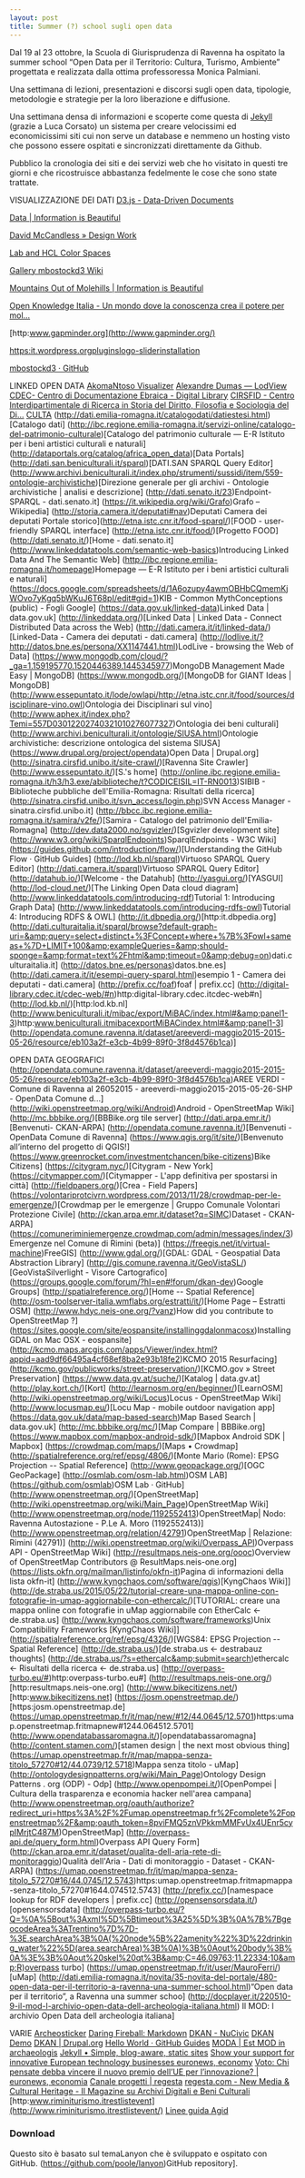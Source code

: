 ```yaml
---
layout: post
title: Summer (?) school sugli open data
---
```


Dal 19 al 23 ottobre, la Scuola di Giurisprudenza di Ravenna ha ospitato la summer school “Open Data per il Territorio: Cultura, Turismo, Ambiente” progettata e realizzata dalla ottima professoressa Monica Palmiani.

Una settimana di lezioni, presentazioni e discorsi sugli open data, tipologie, metodologie e strategie per la loro liberazione e diffusione.

Una settimana densa di informazioni e scoperte come questa di [Jekyll](http://jekyllrb.com) (grazie a Luca Corsato) un sistema per creare velocissimi ed economicissimi siti cui non serve un database e nemmeno un hosting visto che possono essere ospitati e sincronizzati direttamente da Github.

Pubblico la cronologia dei siti e dei servizi web che ho visitato in questi tre giorni e che ricostruisce abbastanza fedelmente le cose che sono state trattate.

VISUALIZZAZIONE DEI DATI
[D3.js - Data-Driven Documents](http://d3js.org/)

[Data | Information is Beautiful](http://www.informationisbeautiful.net/data/)

[David McCandless » Design Work](http://www.davidmccandless.com/design_work/)

[Lab and HCL Color Spaces](http://bl.ocks.org/mbostock/3014589)

[Gallery mbostockd3 Wiki](https://github.com/mbostock/d3/wiki/Gallery)

[Mountains Out of Molehills | Information is Beautiful](http://www.informationisbeautiful.net/visualizations//mountains-out-of-molehills/)

[Open Knowledge Italia - Un mondo dove la conoscenza crea il potere per mol...](http://it.okfn.org/about/)

[http:www.gapminder.org](http://www.gapminder.org/)

[https:it.wordpress.orgpluginslogo-sliderinstallation](https://it.wordpress.org/plugins/logo-slider/installation/)

[mbostockd3 · GitHub](https://github.com/mbostock/d3)


LINKED OPEN DATA
[AkomaNtoso Visualizer](http://sinatra.cirsfid.unibo.it/portale-anonimizzazione/)
[Alexandre Dumas — LodView](http://lodview.it/lodview/?IRI=http%3A%2F%2Fdata.bnf.fr%2Fark%3A%2F12148%2Fcb119010630%23foaf%3APerson&amp;sparql=http%3A%2F%2Fdata.bnf.fr%2Fsparql&amp;prefix=http%3A%2F%2Fdata.bnf.fr%2F)
[CDEC- Centro di Documentazione Ebraica - Digital Library](http://digital-library.cdec.it/cdec-web/)
[CIRSFID - Centro Interdipartimentale di Ricerca in Storia del Diritto, Filosofia e Sociologia del Di...](http://www.cirsfid.unibo.it/)
[CULTA](http://culta.cirsfid.unibo.it/)
(http://dati.emilia-romagna.it/catalogodati/datiestesi.html)[Catalogo dati]
(http://ibc.regione.emilia-romagna.it/servizi-online/catalogo-del-patrimonio-culturale)[Catalogo del patrimonio culturale — E-R Istituto per i beni artistici culturali e naturali]
(http://dataportals.org/catalog/africa_open_data)[Data Portals]
(http://dati.san.beniculturali.it/sparql)[DATI.SAN SPARQL Query Editor]
(http://www.archivi.beniculturali.it/index.php/strumenti/sussidi/item/559-ontologie-archivistiche)[Direzione generale per gli archivi - Ontologie archivistiche | analisi e descrizione]
(http://dati.senato.it/23)Endpoint-SPARQL - dati.senato.it]
(https://it.wikipedia.org/wiki/Grafo)Grafo – Wikipedia]
(http://storia.camera.it/deputati#nav)Deputati Camera dei deputati Portale storico](http://etna.istc.cnr.it/food-sparql/)[FOOD - user-friendly SPARQL interface]
(http://etna.istc.cnr.it/food/)[Progetto FOOD]
(http://dati.senato.it/)[Home - dati.senato.it]
(http://www.linkeddatatools.com/semantic-web-basics)Introducing Linked Data And The Semantic Web]
(http://ibc.regione.emilia-romagna.it/homepage)Homepage — E-R Istituto per i beni artistici culturali e naturali]
(https://docs.google.com/spreadsheets/d/1A6ozupy4awmOBHbCQmemKjWOvo7yKgq5bWKuJ6T68pI/edit#gid=1)KIB - Common MythConceptions (public) - Fogli Google]
(https://data.gov.uk/linked-data)Linked Data | data.gov.uk]
(http://linkeddata.org/)[Linked Data | Linked Data - Connect Distributed Data across the Web]
(http://dati.camera.it/it/linked-data/)[Linked-Data - Camera dei deputati - dati.camera]
(http://lodlive.it/?http://datos.bne.es/persona/XX1147441.html)LodLive - browsing the Web of Data]
(https://www.mongodb.com/cloud/?_ga=1.159195770.1520446389.1445345977)MongoDB Management Made Easy | MongoDB]
(https://www.mongodb.org/)[MongoDB for GIANT Ideas | MongoDB]
(http://www.essepuntato.it/lode/owlapi/http://etna.istc.cnr.it/food/sources/disciplinare-vino.owl)Ontologia dei Disciplinari sul vino]
(http://www.aphex.it/index.php?Temi=557D03012202740321010276077327)Ontologia dei beni culturali]
(http://www.archivi.beniculturali.it/ontologie/SIUSA.html)Ontologie archivistiche: descrizione ontologica del sistema SIUSA]
(https://www.drupal.org/project/opendata)Open Data | Drupal.org]
(http://sinatra.cirsfid.unibo.it/site-crawl/)[Ravenna Site Crawler]
(http://www.essepuntato.it/)[S.'s home]
(http://online.ibc.regione.emilia-romagna.it/h3/h3.exe/abiblioteche/t?CODICEISIL=IT-RN0013)SIBIB - Biblioteche pubbliche dell'Emilia-Romagna: Risultati della ricerca]
(http://sinatra.cirsfid.unibo.it/svn_access/login.php)SVN Access Manager - sinatra.cirsfid.unibo.it]
(http://bbcc.ibc.regione.emilia-romagna.it/samira/v2fe/)[Samira - Catalogo del patrimonio dell'Emilia-Romagna]
(http://dev.data2000.no/sgvizler/)[Sgvizler development site]
(http://www.w3.org/wiki/SparqlEndpoints)SparqlEndpoints - W3C Wiki]
(https://guides.github.com/introduction/flow/)[Understanding the GitHub Flow · GitHub Guides]
(http://lod.kb.nl/sparql)Virtuoso SPARQL Query Editor]
(http://dati.camera.it/sparql)Virtuoso SPARQL Query Editor]
(http://datahub.io/)[Welcome - the Datahub]
(http://yasgui.org/)[YASGUI]
(http://lod-cloud.net/)[The Linking Open Data cloud diagram]
(http://www.linkeddatatools.com/introducing-rdf)Tutorial 1: Introducing Graph Data]
(http://www.linkeddatatools.com/introducing-rdfs-owl)Tutorial 4: Introducing RDFS &amp; OWL]
(http://it.dbpedia.org/)[http:it.dbpedia.org]
(http://dati.culturaitalia.it/sparql/browse?default-graph-uri=&amp;query=select+distinct+%3FConcept+where+%7B%3Fowl+sameas+%7D+LIMIT+100&amp;exampleQueries=&amp;should-sponge=&amp;format=text%2Fhtml&amp;timeout=0&amp;debug=on)dati.culturaitalia.it]
(http://datos.bne.es/personas)datos.bne.es]
(http://dati.camera.it/it/esempi-query-sparql.html)esempio 1 - Camera dei deputati - dati.camera]
(http://prefix.cc/foaf)foaf | prefix.cc]
(http://digital-library.cdec.it/cdec-web/#n)http:digital-library.cdec.itcdec-web#n]
(http://lod.kb.nl/)[http:lod.kb.nl]
(http://www.beniculturali.it/mibac/export/MiBAC/index.html#&amp;panel1-3)http:www.beniculturali.itmibacexportMiBACindex.html#&amp;panel1-3]
(http://opendata.comune.ravenna.it/dataset/areeverdi-maggio2015-2015-05-26/resource/eb103a2f-e3cb-4b99-89f0-3f8d4576b1ca)]

OPEN DATA GEOGRAFICI
(http://opendata.comune.ravenna.it/dataset/areeverdi-maggio2015-2015-05-26/resource/eb103a2f-e3cb-4b99-89f0-3f8d4576b1ca)AREE VERDI - Comune di Ravenna al 26052015 - areeverdi-maggio2015-2015-05-26-SHP - OpenData Comune d...]
(http://wiki.openstreetmap.org/wiki/Android)Android - OpenStreetMap Wiki]
(http://mc.bbbike.org/)[BBBike.org tile server]
(http://dati.arpa.emr.it/)[Benvenuti- CKAN-ARPA]
(http://opendata.comune.ravenna.it/)[Benvenuti - OpenData Comune di Ravenna]
(https://www.qgis.org/it/site/)[Benvenuto all’interno del progetto di QGIS!]
(https://www.greenrocket.com/investmentchancen/bike-citizens)Bike Citizens]
(https://citygram.nyc/)[Citygram - New York]
(https://citymapper.com/)[Citymapper - L'app definitiva per spostarsi in città]
(http://fieldpapers.org/)[Crea - Field Papers]
(https://volontariprotcivrn.wordpress.com/2013/11/28/crowdmap-per-le-emergenze/)[Crowdmap per le emergenze | Gruppo Comunale Volontari Protezione Civile]
(http://ckan.arpa.emr.it/dataset?q=SIMC)Dataset - CKAN-ARPA]
(https://comuneriminiemergenze.crowdmap.com/admin/messages/index/3)Emergenze nel Comune di Rimini (beta)]
(https://freegis.net/it/virtual-machine)FreeGIS]
(http://www.gdal.org/)[GDAL: GDAL - Geospatial Data Abstraction Library]
(http://gis.comune.ravenna.it/GeoVistaSL/)[GeoVistaSilverlight - Visore Cartografico]
(https://groups.google.com/forum/?hl=en#!forum/dkan-dev)Google Groups]
(http://spatialreference.org/)[Home -- Spatial Reference]
(http://osm-toolserver-italia.wmflabs.org/estratti/it/)[Home Page – Estratti OSM]
(http://www.hdyc.neis-one.org/?vanz)How did you contribute to OpenStreetMap ?]
(https://sites.google.com/site/eospansite/installinggdalonmacosx)Installing GDAL on Mac OSX - eospansite]
(http://kcmo.maps.arcgis.com/apps/Viewer/index.html?appid=aad9df66495a4cf68ef8ba2e93b18fe2)KCMO 2015 Resurfacing]
(http://kcmo.gov/publicworks/street-preservation/)[KCMO.gov » Street Preservation]
(https://www.data.gv.at/suche/)[Katalog | data.gv.at]
(http://play.kort.ch/)[Kort]
(http://learnosm.org/en/beginner/)[LearnOSM]
(http://wiki.openstreetmap.org/wiki/Locus)Locus - OpenStreetMap Wiki]
(http://www.locusmap.eu/)[Locu Map - mobile outdoor navigation app]
(https://data.gov.uk/data/map-based-search)Map Based Search | data.gov.uk]
(http://mc.bbbike.org/mc/)[Map Compare | BBBike.org]
(https://www.mapbox.com/mapbox-android-sdk/)[Mapbox Android SDK | Mapbox]
(https://crowdmap.com/maps/)[Maps • Crowdmap]
(http://spatialreference.org/ref/epsg/4806/)[Monte Mario (Rome): EPSG Projection -- Spatial Reference]
(http://www.geopackage.org/)[OGC GeoPackage]
(http://osmlab.com/osm-lab.html)OSM LAB]
(https://github.com/osmlab)OSM Lab · GitHub]
(http://www.openstreetmap.org/)[OpenStreetMap]
(http://wiki.openstreetmap.org/wiki/Main_Page)OpenStreetMap Wiki]
(http://www.openstreetmap.org/node/1192552413)OpenStreetMap| Nodo: ‪Ravenna Autostazione - P.Le A. Moro‬ (‪1192552413‬)]
(http://www.openstreetmap.org/relation/42791)OpenStreetMap | Relazione: ‪Rimini‬ (‪42791‬)]
(http://wiki.openstreetmap.org/wiki/Overpass_API)Overpass API - OpenStreetMap Wiki]
(http://resultmaps.neis-one.org/oooc)Overview of OpenStreetMap Contributors @ ResultMaps.neis-one.org]
(https://lists.okfn.org/mailman/listinfo/okfn-it)Pagina di informazioni della lista okfn-it]
(http://www.kyngchaos.com/software/qgis)[KyngChaos Wiki]]
(http://de.straba.us/2015/05/22/tutorial-creare-una-mappa-online-con-fotografie-in-umap-aggiornabile-con-ethercalc/)[TUTORIAL: creare una mappa online con fotografie in uMap aggiornabile con EtherCalc ← de.straba.us]
(http://www.kyngchaos.com/software/frameworks)Unix Compatibility Frameworks [KyngChaos Wiki]]
(http://spatialreference.org/ref/epsg/4326/)[WGS84: EPSG Projection -- Spatial Reference]
(http://de.straba.us/)[de.straba.us ← destrabauz thoughts]
(http://de.straba.us/?s=ethercalc&amp;submit=search)ethercalc ← Risultati della ricerca ← de.straba.us]
(http://overpass-turbo.eu/#)http:overpass-turbo.eu#]
(http://resultmaps.neis-one.org/)[http:resultmaps.neis-one.org]
(http://www.bikecitizens.net/)[http:www.bikecitizens.net]
(https://josm.openstreetmap.de/)[https:josm.openstreetmap.de]
(https://umap.openstreetmap.fr/it/map/new/#12/44.0645/12.5701)https:umap.openstreetmap.fritmapnew#1244.064512.5701]
(http://www.opendatabassaromagna.it/)[opendatabassaromagna]
(http://content.stamen.com/)[stamen design | the next most obvious thing]
(https://umap.openstreetmap.fr/it/map/mappa-senza-titolo_57270#12/44.0739/12.5718)Mappa
senza titolo - uMap]
(http://ontologydesignpatterns.org/wiki/Main_Page)Ontology Design Patterns . org (ODP) - Odp]
(http://www.openpompei.it/)[OpenPompei | Cultura della trasparenza e economia hacker nell'area campana]
(http://www.openstreetmap.org/oauth/authorize?redirect_uri=https%3A%2F%2Fumap.openstreetmap.fr%2Fcomplete%2Fopenstreetmap%2F&amp;oauth_token=8pviFMQ5znVPkkmMMFvUx4UEnr5cypIMrjtC487M)OpenStreetMap]
(http://overpass-api.de/query_form.html)Overpass API Query Form]
(http://ckan.arpa.emr.it/dataset/qualita-dell-aria-rete-di-monitoraggio)Qualità dell'Aria - Dati di monitoraggio - Dataset - CKAN-ARPA]
(https://umap.openstreetmap.fr/it/map/mappa-senza-titolo_57270#16/44.0745/12.5743)https:umap.openstreetmap.fritmapmappa-senza-titolo_57270#1644.074512.5743]
(http://prefix.cc/)[namespace lookup for RDF developers | prefix.cc]
(http://opensensorsdata.it/)[opensensorsdata]
(http://overpass-turbo.eu/?Q=%0A%5Bout%3Axml%5D%5Btimeout%3A25%5D%3B%0A%7B%7BgeocodeArea%3ATrentino%7D%7D-%3E.searchArea%3B%0A(%20node%5B%22amenity%22%3D%22drinking_water%22%5D(area.searchArea)%3B%0A)%3B%0Aout%20body%3B%0A%3E%3B%0Aout%20skel%20qt%3B&amp;C=46.09763;11.22334;10&amp;R)overpass turbo]
(https://umap.openstreetmap.fr/it/user/MauroFerri/)[uMap]
(http://dati.emilia-romagna.it/novita/35-novita-del-portale/480-open-data-per-il-territorio-a-ravenna-una-summer-school.html)“Open
data per il territorio”, a Ravenna una summer schoo]
(http://docplayer.it/220510-9-il-mod-l-archivio-open-data-dell-archeologia-italiana.html) Il MOD: l archivio Open Data dell archeologia italiana]

VARIE
[Archeosticker](http://www.archeostickers.com/)
[Daring Fireball: Markdown](http://daringfireball.net/projects/markdown/)
[DKAN - NuCivic](http://www.nucivic.com/dkan/)
[DKAN Demo](http://demo.getdkan.com/)
[DKAN | Drupal.org](https://www.drupal.org/project/dkan)
[Hello World · GitHub Guides](https://guides.github.com/activities/hello-world/)
[MODA | Est MOD in archaeologis](http://www.modarc.org/)
[Jekyll • Simple, blog-aware, static sites](https://jekyllrb.com/)
[Show your support for innovative European technology businesses euronews, economy](http://www.euronews.com/2015/09/09/vote-for-eu-innovation-radar-awards)
[Voto: Chi pensate debba vincere il nuovo premio dell’UE per l’innovazione? | euronews, economia](http://it.euronews.com/2015/09/09/voto-chi-pensate-debba-vincere-il-nuovo-premio-dell-ue-per-l-innovazione/)
[Canale progetti | regesta](http://www.regesta.com/canale/progetti/)
[regesta.com - New Media &amp; Cultural Heritage - Il Magazine su Archivi Digitali e Beni Culturali](http://www.regesta.com/)
[http:www.riminiturismo.itrestlistevent](http://www.riminiturismo.itrestlistevent/)
[Linee guida Agid](http://www.agid.gov.it/sites/default/files/linee_guida/patrimoniopubblicolg2014_v0.7finale.pdf)


### Download
Questo sito è basato sul temaLanyon che è sviluppato e ospitato con GitHub. (https://github.com/poole/lanyon)GitHub repository].
